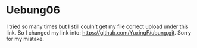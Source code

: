 # Uebung06
I tried so many times but I still couln't get my file correct upload under this link. So I changed my link into: https://github.com/YuxingF/ubung.git.
Sorry for my mistake.
